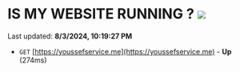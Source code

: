 # IS MY WEBSITE RUNNING ? [![](https://img.shields.io/static/v1?label=Sponsor&message=%E2%9D%A4&logo=GitHub&color=%23fe8e86)](https://github.com/sponsors/Youssef-Lehmam)

Last updated: **8/3/2024, 10:19:27 PM**

- `GET` [https://youssefservice.me](https://youssefservice.me) - **Up** (274ms)
